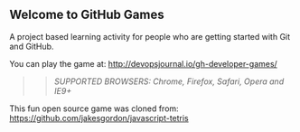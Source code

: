 ## Welcome to GitHub Games

A project based learning activity for people who are getting started with Git and GitHub.

You can play the game at: http://devopsjournal.io/gh-developer-games/

>> _*SUPPORTED BROWSERS*: Chrome, Firefox, Safari, Opera and IE9+_

This fun open source game was cloned from: https://github.com/jakesgordon/javascript-tetris
